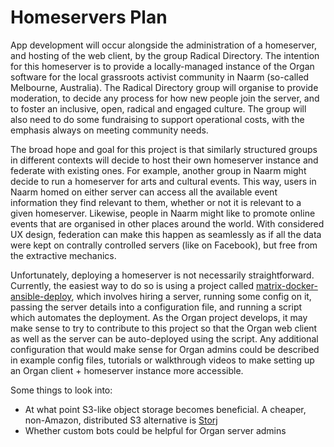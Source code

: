 # Homeservers Plan

App development will occur alongside the administration of a homeserver, and
hosting of the web client, by the group Radical Directory. The intention for
this homeserver is to provide a locally-managed instance of the Organ software
for the local grassroots activist community in Naarm (so-called Melbourne,
Australia). The Radical Directory group will organise to provide moderation, to
decide any process for how new people join the server, and to foster an
inclusive, open, radical and engaged culture. The group will also need to do
some fundraising to support operational costs, with the emphasis always on
meeting community needs.

The broad hope and goal for this project is that similarly structured groups in
different contexts will decide to host their own homeserver instance and
federate with existing ones. For example, another group in Naarm might decide to
run a homeserver for arts and cultural events. This way, users in Naarm homed on
either server can access all the available event information they find relevant
to them, whether or not it is relevant to a given homeserver. Likewise, people
in Naarm might like to promote online events that are organised in other places
around the world. With considered UX design, federation can make this happen as
seamlessly as if all the data were kept on contrally controlled servers (like on
Facebook), but free from the extractive mechanics.

Unfortunately, deploying a homeserver is not necessarily straightforward.
Currently, the easiest way to do so is using a project called
[matrix-docker-ansible-deploy](https://github.com/spantaleev/matrix-docker-ansible-deploy),
which involves hiring a server, running some config on it, passing the server
details into a configuration file, and running a script which automates the
deployment. As the Organ project develops, it may make sense to try to
contribute to this project so that the Organ web client as well as the server
can be auto-deployed using the script. Any additional configuration that would
make sense for Organ admins could be described in example config files,
tutorials or walkthrough videos to make setting up an Organ client + homeserver
instance more accessible.

Some things to look into:

- At what point S3-like object storage becomes beneficial. A cheaper,
  non-Amazon, distributed S3 alternative is [Storj](https://www.storj.io)
- Whether custom bots could be helpful for Organ server admins
